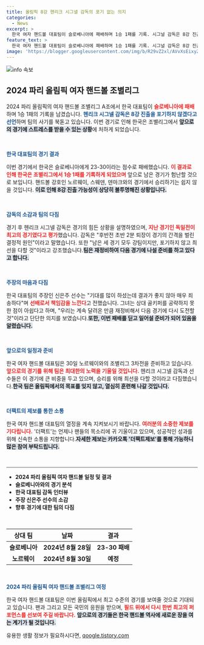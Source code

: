 ```yaml
---
title: 올림픽 8강 헨리크 시그넬 감독의 포기 없는 의지
categories:
  - News
excerpt: >
  한국 여자 핸드볼 대표팀이 슬로베니아에 패배하며 1승 1패를 기록. 시그널 감독은 8강 진출을 향한 의지를 드러내며 남은 경기에 대한 결의를 다졌다. 그러나 노르웨이, 스웨덴, 덴마크와의 싸움이 어려워 보인다!
feature_text: >
  한국 여자 핸드볼 대표팀이 슬로베니아에 패배하며 1승 1패를 기록. 시그널 감독은 8강 진출을 향한 의지를 드러내며 남은 경기에 대한 결의를 다졌다. 그러나 노르웨이, 스웨덴, 덴마크와의 싸움이 어려워 보인다!
image: 'https://blogger.googleusercontent.com/img/b/R29vZ2xl/AVvXsEixyZcFfHzMRdzZMjFBmAUKJYCLCGyLL1o632UiGVXcaFdKo_bkvkuCioo0uUKlGfBVcT3P84aROyZIXSBEx3Aw5nCQ3pTgDom1WDC4m8eifvWiAmWEEVb4x6G_l8C0QH225ldMjyaFvpxGEBGNO37VmDTDMHGhJPq73UglMfDca1-0aw/s1600/blogspot.png'
---
```


<p><img src="https://blogger.googleusercontent.com/img/b/R29vZ2xl/AVvXsEixyZcFfHzMRdzZMjFBmAUKJYCLCGyLL1o632UiGVXcaFdKo_bkvkuCioo0uUKlGfBVcT3P84aROyZIXSBEx3Aw5nCQ3pTgDom1WDC4m8eifvWiAmWEEVb4x6G_l8C0QH225ldMjyaFvpxGEBGNO37VmDTDMHGhJPq73UglMfDca1-0aw/s1600/blogspot.png" alt="info 속보" /></p>

<h2 data-ke-size="size26">2024 파리 올림픽 여자 핸드볼 조별리그</h2>

<p data-ke-size="size16">2024 파리 올림픽의 여자 핸드볼 조별리그 A조에서 한국 대표팀이 <b><span style="color: #ee2323;">슬로베니아에 패배</span></b>하며 1승 1패의 기록을 남겼습니다. <b><span style="color: #1a5490;">헨리크 시그넬 감독은 8강 진출을 포기하지 않겠다고 선언</span></b>하며 팀의 사기를 북돋고 있습니다. 이번 경기로 인해 한국은 조별리그에서 <b><span style="background-color: #21538527;">앞으로의 경기에 스트레스를 받을 수 있는 상황</span></b>에 처하게 되었습니다.</p>

<p data-ke-size="size16">&nbsp;</p>

<p><b><span style="color: #1a5490;">한국 대표팀의 경기 결과</span></b> </p>

<p>이번 경기에서 한국은 슬로베니아에게 23-30이라는 점수로 패배했습니다. <b><span style="color: #ee2323;">이 결과로 인해 한국은 조별리그에서 1승 1패를 기록하게 되었으며</span></b> 앞으로 남은 경기가 험난할 것으로 보입니다. 핸드볼 강호인 노르웨이, 스웨덴, 덴마크와의 경기에서 승리하기는 쉽지 않을 것입니다. <b><span style="background-color: #21538527;">이로 인해 8강 진출 가능성이 상당히 불투명해진 상황입니다.</span></b></p>

<p data-ke-size="size16">&nbsp;</p>

<p><b><span style="color: #1a5490;">감독의 소감과 팀의 다짐</span></b> </p>

<p>경기 후 헨리크 시그넬 감독은 경기의 힘든 상황을 설명하였으며, <b><span style="color: #ee2323;">지난 경기인 독일전이 최고의 경기였다고 평가</span></b>했습니다. 감독은 "후반전 초반 2분 퇴장이 경기의 간격을 벌린 결정적 원인"이라고 말했습니다. 또한 "남은 세 경기 모두 강팀이지만, 포기하지 않고 최선을 다할 것"이라고 강조했습니다.<b><span style="background-color: #21538527;">팀은 재정비하여 다음 경기에 나설 준비를 하고 있다고 합니다.</span></b></p>

<p data-ke-size="size16">&nbsp;</p>

<p><b><span style="color: #1a5490;">주장의 마음과 다짐</span></b> </p>

<p>한국 대표팀의 주장인 신은주 선수는 "기대를 많이 하셨는데 결과가 좋지 않아 매우 죄송하다"며 <b><span style="color: #ee2323;">선배로서 책임감을 느낀다</span></b>고 전했습니다. 그녀는 상대 골키퍼를 공략하지 못한 점이 아쉽다고 하며, "우리는 계속 달려온 만큼 재정비해서 다음 경기에 다시 도전할 것"이라고 단단한 의지를 보였습니다.<b><span style="background-color: #21538527;">또한, 이번 패배를 딛고 일어설 준비가 되어 있음을 알렸습니다.</span></b></p>

<p data-ke-size="size16">&nbsp;</p>

<p><b><span style="color: #1a5490;">앞으로의 일정과 준비</span></b> </p>

<p>한국 여자 핸드볼 대표팀은 30일 노르웨이와의 조별리그 3차전을 준비하고 있습니다. <b><span style="color: #ee2323;">앞으로의 경기를 위해 팀은 최대한의 노력을 기울일 것입니다.</span></b> 헨리크 시그넬 감독과 선수들은 이 경기에 큰 비중을 두고 있으며, 승리를 위해 최선을 다할 것이라고 다짐했습니다.<b><span style="background-color: #21538527;">한국 팀은 올림픽에서의 목표를 잊지 않고, 열심히 훈련해 나갈 것입니다.</span></b></p>

<p data-ke-size="size16">&nbsp;</p>

<p><b><span style="color: #1a5490;">더팩트의 제보를 통한 소통</span></b> </p>

<p>한국 여자 핸드볼 대표팀의 열정을 계속 지켜보시기 바랍니다. <b><span style="color: #ee2323;">여러분의 소중한 제보를 기다립니다.</span></b> '더팩트'는 언제나 팬들의 목소리에 귀 기울이고 있으며, 성공적인 성과를 위해 신속한 소통을 지향합니다.<b><span style="background-color: #21538527;">자세한 제보는 카카오톡 '더팩트제보'를 통해 가능하니 많은 참여 부탁드립니다.</span></b></p>

<p data-ke-size="size16">&nbsp;</p>

<hr style="height: 1px; border: 0; background: #555;"/>

<ul>
    <li><b>2024 파리 올림픽 여자 핸드볼 일정 및 결과</b></li>
    <li><b>슬로베니아와의 경기 분석</b></li>
    <li><b>한국 대표팀 감독 인터뷰</b></li>
    <li><b>주장 신은주 선수의 소감</b></li>
    <li><b>향후 경기에 대한 팀의 다짐</b></li>
</ul>

<p data-ke-size="size16">&nbsp;</p>

<table>
    <thead>
        <tr>
            <th style="text-align: center; height: 17px;"><b>상대 팀</b></th>
            <th style="text-align: center; height: 17px;"><b>날짜</b></th>
            <th style="text-align: center; height: 17px;"><b>결과</b></th>
        </tr>
    </thead>
    <tbody>
        <tr>
            <td style="text-align: center; height: 17px;"><b>슬로베니아</b></td>
            <td style="text-align: center; height: 17px;"><b>2024년 8월 28일</b></td>
            <td style="text-align: center; height: 17px;"><b>23-30 패배</b></td>
        </tr>
        <tr>
            <td style="text-align: center; height: 17px;"><b>노르웨이</b></td>
            <td style="text-align: center; height: 17px;"><b>2024년 8월 30일</b></td>
            <td style="text-align: center; height: 17px;"><b>예정</b></td>
        </tr>
    </tbody>
</table>

<p data-ke-size="size16">&nbsp;</p>

<p><b><span style="color: #1a5490;">2024 파리 올림픽 여자 핸드볼 조별리그 여정</span></b> </p>

<p>한국 여자 핸드볼 대표팀은 이번 올림픽에서 최고 수준의 경기를 보여줄 것으로 기대되고 있습니다. 팬과 그리고 모든 국민의 응원을 받으며, <b><span style="color: #ee2323;">필드 위에서 다시 한번 최고의 퍼포먼스를 선보여 주길 바랍니다.</span></b> <b><span style="background-color: #21538527;">앞으로의 경기들은 한국 핸드볼 역사에 새로운 장을 여는 계기가 될 것입니다.</span></b></p>
유용한 생활 정보가 필요하시다면, <a href="https://qoogle.tistory.com" rel="dofollow">qoogle.tistory.com</a>


